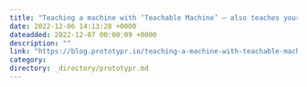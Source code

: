 ```yaml
---
title: "Teaching a machine with ‘Teachable Machine’ — also teaches yourself about what ML is"
date: 2022-12-06 14:13:28 +0000
dateadded: 2022-12-07 00:00:09 +0000
description: ""
link: "https://blog.prototypr.io/teaching-a-machine-with-teachable-machine-also-teaches-yourself-about-what-ml-is-7373b36e1822?source=rss----eb297ea1161a---4"
category:
directory: _directory/prototypr.md
---
```

